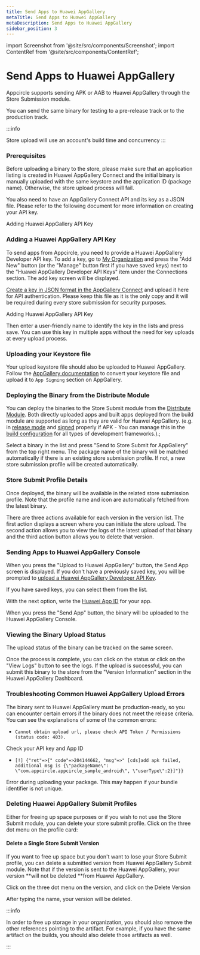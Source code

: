 ```yaml
---
title: Send Apps to Huawei AppGallery
metaTitle: Send Apps to Huawei AppGallery
metaDescription: Send Apps to Huawei AppGallery
sidebar_position: 3
---
```


import Screenshot from '@site/src/components/Screenshot';
import ContentRef from '@site/src/components/ContentRef';

# Send Apps to Huawei AppGallery

Appcircle supports sending APK or AAB to Huawei AppGallery through the Store Submission module.

You can send the same binary for testing to a pre-release track or to the production track.

:::info

Store upload will use an account's build time and concurrency
:::


### Prerequisites

Before uploading a binary to the store, please make sure that an application listing is created in Huawei AppGallery Connect and the initial binary is manually uploaded with the same keystore and the application ID (package name). Otherwise, the store upload process will fail.

You also need to have an AppGallery Connect API and its key as a JSON file. Please refer to the following document for more information on creating your API key.

<ContentRef url="/account/adding-huawei-api-key">
  Adding Huawei AppGallery API Key
</ContentRef>


### Adding a Huawei AppGallery API Key

To send apps from Appcircle, you need to provide a Huawei AppGallery Developer API key. To add a key, go to [My Organization](../account/my-organization.md) and press the "Add New" button (or the "Manage" button first if you have saved keys) next to the "Huawei AppGallery Developer API Keys" item under the Connections section. The add key screen will be displayed.

[Create a key in JSON format in the AppGallery Connect](https://developer.huawei.com/consumer/en/doc/development/AppGallery-connect-Guides/agcapi-getstarted-0000001111845114) and upload it here for API authentication. Please keep this file as it is the only copy and it will be required during every store submission for security purposes.

<ContentRef url="/account/adding-huawei-api-key">
  Adding Huawei AppGallery API Key
</ContentRef>

Then enter a user-friendly name to identify the key in the lists and press save. You can use this key in multiple apps without the need for key uploads at every upload process.

<Screenshot url='https://cdn.appcircle.io/docs/assets/huawei-1addkey.png' />

### Uploading your Keystore file

Your upload keystore file should also be uploaded to Huawei AppGallery. Follow the [AppGallery documentation](https://developer.huawei.com/consumer/en/doc/development/AppGallery-connect-Guides/agc-appsigning-newapp-0000001052418290#EN-US_TOPIC_0000001052418290__section1959661616436) to convert your keystore file and upload it to `App Signing` section on AppGallery.

<Screenshot url='https://cdn.appcircle.io/docs/assets/huawei-8signing.png' />


### Deploying the Binary from the Distribute Module

You can deploy the binaries to the Store Submit module from the [Distribute Module](../distribute/create-or-select-a-distribution-profile.md). Both directly uploaded apps and built apps deployed from the build module are supported as long as they are valid for Huawei AppGallery. (e.g. in [release mode](../build/building-android-applications/) and [signed](../signing-identities/android-keystores.md) properly if APK - You can manage this in the [build configuration](../build/build-profile-configuration.md) for all types of development frameworks.).;

Select a binary in the list and press "Send to Store Submit for AppGallery" from the top right menu. The package name of the binary will be matched automatically if there is an existing store submission profile. If not, a new store submission profile will be created automatically.

<Screenshot url='https://cdn.appcircle.io/docs/assets/huawei-2sendstore.png' />

### Store Submit Profile Details

Once deployed, the binary will be available in the related store submission profile. Note that the profile name and icon are automatically fetched from the latest binary.

There are three actions available for each version in the version list. The first action displays a screen where you can initiate the store upload. The second action allows you to view the logs of the latest upload of that binary and the third action button allows you to delete that version.

<Screenshot url='https://cdn.appcircle.io/docs/assets/huawei-3upload.png' />

### Sending Apps to Huawei AppGallery Console

When you press the "Upload to Huawei AppGallery" button, the Send App screen is displayed. If you don't have a previously saved key, you will be prompted to [upload a Huawei AppGallery Developer API Key](#adding-a-huawei-appgallery-api-key).

If you have saved keys, you can select them from the list.

With the next option, write the [Huawei App ID](https://developer.huawei.com/consumer/en/doc/development/connectivity-Guides/addingappid-packagename-0000001050818013) for your app.

When you press the "Send App" button, the binary will be uploaded to the Huawei AppGallery Console.

<Screenshot url='https://cdn.appcircle.io/docs/assets/huawei-4select.png' />


### Viewing the Binary Upload Status

The upload status of the binary can be tracked on the same screen.

Once the process is complete, you can click on the status or click on the "View Logs" button to see the logs. If the upload is successful, you can submit this binary to the store from the "Version Information" section in the Huawei AppGallery Dashboard.

<Screenshot url='https://cdn.appcircle.io/docs/assets/huawei-5status.png' />

### Troubleshooting Common Huawei AppGallery Upload Errors

The binary sent to Huawei AppGallery must be production-ready, so you can encounter certain errors if the binary does not meet the release criteria. You can see the explanations of some of the common errors:

- `Cannot obtain upload url, please check API Token / Permissions (status code: 403).`

Check your API key and App ID

- `[!] {"ret"=>{" code"=>204144662, "msg"=>" [cds]add apk failed, additional msg is {\"packageName\": \"com.appcircle.appcircle_sample_android\", \"userType\":2}]"}}`

Error during uploading your package. This may happen if your bundle identifier is not unique.

### Deleting Huawei AppGallery Submit Profiles

Either for freeing up space purposes or if you wish to not use the Store Submit module, you can delete your store submit profile. Click on the three dot menu on the profile card:

<Screenshot url='https://cdn.appcircle.io/docs/assets/huawei-6deteleprofile.png' />

#### Delete a Single Store Submit Version

If you want to free up space but you don't want to lose your Store Submit profile, you can delete a submitted version from Huawei AppGallery Submit module. Note that if the version is sent to the Huawei AppGallery, your version **will not be deleted **from Huawei AppGallery.

Click on the three dot menu on the version, and click on the Delete Version

<Screenshot url='https://cdn.appcircle.io/docs/assets/huawei-7deletebuild.png' />

After typing the name, your version will be deleted.

:::info

In order to free up storage in your organization, you should also remove the other references pointing to the artifact. For example, if you have the same artifact on the builds, you should also delete those artifacts as well.

:::
